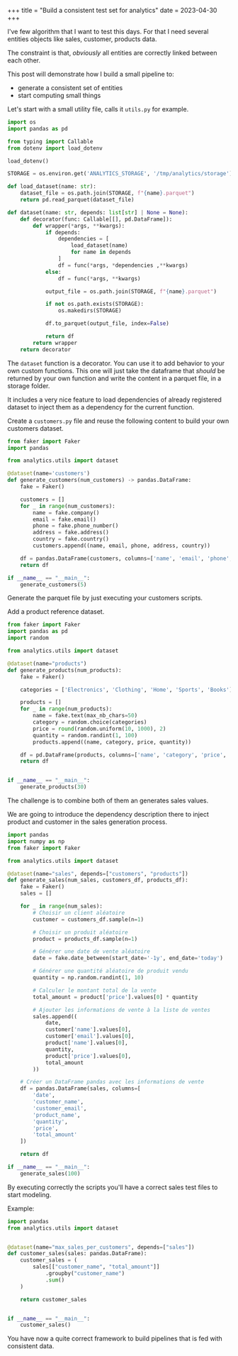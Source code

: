 +++
title = "Build a consistent test set for analytics"
date = 2023-04-30
+++

I've few algorithm that I want to test this days. For that I need several entities objects like sales, customer, products data.

The constraint is that, _obviously_ all entities are correctly linked between each other.

This post will demonstrate how I build a small pipeline to:

- generate a consistent set of entities
- start computing small things

Let's start with a small utility file, calls it `utils.py` for example.

```python
import os
import pandas as pd

from typing import Callable
from dotenv import load_dotenv

load_dotenv()

STORAGE = os.environ.get('ANALYTICS_STORAGE', '/tmp/analytics/storage')

def load_dataset(name: str):
    dataset_file = os.path.join(STORAGE, f"{name}.parquet")
    return pd.read_parquet(dataset_file)

def dataset(name: str, depends: list[str] | None = None):
    def decorator(func: Callable[[], pd.DataFrame]):
        def wrapper(*args, **kwargs):
            if depends:
                dependencies = [
                    load_dataset(name)
                    for name in depends
                ]
                df = func(*args, *dependencies ,**kwargs)
            else:
                df = func(*args, **kwargs)

            output_file = os.path.join(STORAGE, f"{name}.parquet")

            if not os.path.exists(STORAGE):
                os.makedirs(STORAGE)

            df.to_parquet(output_file, index=False)

            return df
        return wrapper
    return decorator
```

The `dataset` function is a decorator. You can use it to add behavior to your own custom functions. This one will just take the dataframe that _should_ be returned by your own function and write the content in a parquet file, in a storage folder.

It includes a very nice feature to load dependencies of already registered dataset to inject them as a dependency for the current function.

Create a `customers.py` file and reuse the following content to build your own customers dataset.

```python
from faker import Faker
import pandas

from analytics.utils import dataset

@dataset(name='customers')
def generate_customers(num_customers) -> pandas.DataFrame:
    fake = Faker()

    customers = []
    for _ in range(num_customers):
        name = fake.company()
        email = fake.email()
        phone = fake.phone_number()
        address = fake.address()
        country = fake.country()
        customers.append((name, email, phone, address, country))

    df = pandas.DataFrame(customers, columns=['name', 'email', 'phone', 'address', 'country'])
    return df

if __name__ == "__main__":
    generate_customers(5)
```

Generate the parquet file by just executing your customers scripts.

Add a product reference dataset.

```python
from faker import Faker
import pandas as pd
import random

from analytics.utils import dataset

@dataset(name="products")
def generate_products(num_products):
    fake = Faker()

    categories = ['Electronics', 'Clothing', 'Home', 'Sports', 'Books']

    products = []
    for _ in range(num_products):
        name = fake.text(max_nb_chars=50)
        category = random.choice(categories)
        price = round(random.uniform(10, 1000), 2)
        quantity = random.randint(1, 100)
        products.append((name, category, price, quantity))

    df = pd.DataFrame(products, columns=['name', 'category', 'price', 'quantity'])
    return df


if __name__ == "__main__":
    generate_products(30)
```

The challenge is to combine both of them an generates sales values.

We are going to introduce the dependency description there to inject product and customer in the sales generation process.

```python
import pandas
import numpy as np
from faker import Faker

from analytics.utils import dataset

@dataset(name="sales", depends=["customers", "products"])
def generate_sales(num_sales, customers_df, products_df):
    fake = Faker()
    sales = []

    for _ in range(num_sales):
        # Choisir un client aléatoire
        customer = customers_df.sample(n=1)

        # Choisir un produit aléatoire
        product = products_df.sample(n=1)

        # Générer une date de vente aléatoire
        date = fake.date_between(start_date='-1y', end_date='today')

        # Générer une quantité aléatoire de produit vendu
        quantity = np.random.randint(1, 10)

        # Calculer le montant total de la vente
        total_amount = product['price'].values[0] * quantity

        # Ajouter les informations de vente à la liste de ventes
        sales.append((
            date,
            customer['name'].values[0],
            customer['email'].values[0],
            product['name'].values[0],
            quantity,
            product['price'].values[0],
            total_amount
        ))

    # Créer un DataFrame pandas avec les informations de vente
    df = pandas.DataFrame(sales, columns=[
        'date',
        'customer_name',
        'customer_email',
        'product_name',
        'quantity',
        'price',
        'total_amount'
    ])

    return df

if __name__ == "__main__":
    generate_sales(100)
```

By executing correctly the scripts you'll have a correct sales test files to start modeling.

Example:

```python
import pandas
from analytics.utils import dataset


@dataset(name="max_sales_per_customers", depends=["sales"])
def customer_sales(sales: pandas.DataFrame):
    customer_sales = (
        sales[["customer_name", "total_amount"]]
            .groupby("customer_name")
            .sum()
    )

    return customer_sales


if __name__ == "__main__":
    customer_sales()
```

You have now a quite correct framework to build pipelines that is fed with consistent data.
